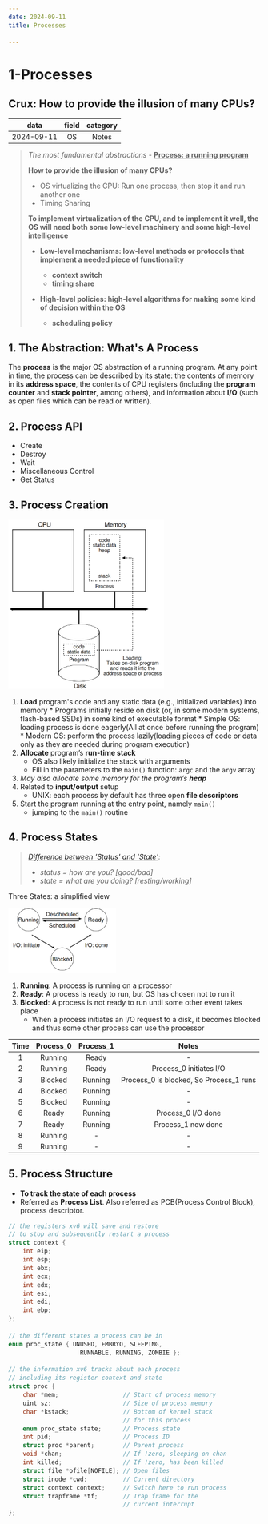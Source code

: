 ```yaml
---
date: 2024-09-11
title: Processes

---
```


# 1-Processes

## **Crux: How to provide the illusion of many CPUs?** 

|    data    | field | category |
| :--: | :--: | :--: |
|2024-09-11 | OS | Notes |

>  *The most fundamental abstractions* - **<u>Process: a running program</u>**
>
>   **How to provide the illusion of many CPUs?** 
>  
>   * 	OS virtualizing the CPU: Run one process, then stop it and run another one
>   * 	Timing Sharing
>
>   **To implement virtualization of the CPU, and to implement it well, the OS will need both some low-level machinery and some high-level intelligence**
> 
>   *  	**Low-level mechanisms: low-level methods or protocols that implement a needed piece of functionality**
>       *  	**context switch**
>       *  	**timing share**
>       
>   *  	**High-level policies: high-level algorithms for making some kind of decision within the OS**
>       * 	**scheduling policy**

## 1. The Abstraction: What's A Process

The **process** is the major OS abstraction of a running program. At any point in time, the process can be described by its state: the contents of memory in its **address space**, the contents of CPU registers (including the **program counter** and **stack pointer**, among others), and information about **I/O** (such as open files which can be read or written).

## 2. Process API

*   Create
*   Destroy
*   Wait
*   Miscellaneous Control
*   Get Status

## 3. Process Creation

<img src="https://raw.githubusercontent.com/rouge3877/ImageHosting/main/image-20240911173700071.png" alt="image-20240911173700071" style="zoom:33%;" />

1.    **Load** program's code and any static data (e.g., initialized variables) into memory
     *   Programs initially reside on disk (or, in some modern systems, flash-based SSDs) in some kind of executable format
     *   Simple OS: loading process is done eagerly(All at once before running the program)
     *   Modern OS: perform the process lazily(loading pieces of code or data only as they are needed during program execution)
2.   **Allocate** program’s **run-time stack**
     *   OS also likely initialize the stack with arguments
     *   Fill in the parameters to the `main()` function: `argc` and the `argv` array
3.    *May also allocate some memory for the program’s **heap***
4.   Related to **input/output** setup
     *   UNIX: each process by default has three open **file descriptors**
5.    Start the program running at the entry point, namely `main()`
      *   jumping to the `main()` routine

## 4. Process States

>   *[Difference between 'Status' and 'State'](https://stackoverflow.com/a/11229919/23018082):*
>
>   *   *status = how are you? [good/bad]*
>   *   *state = what are you doing? [resting/working]*

Three States: a simplified view

<img src="https://raw.githubusercontent.com/rouge3877/ImageHosting/main/image-20240911175029604.png" alt="State Transitions" style="zoom:33%;" />

1.   **Running**: A process is running on a processor
2.   **Ready**: A process is ready to run, but OS has chosen not to run it
3.   **Blocked**: A process is not ready to run until some other event takes place
     *   When a process initiates an I/O request to a disk, it becomes blocked and thus some other process can use the processor

| Time | Process_0 | Process_1 |                  Notes                  |
| :--: | :-------: | :-------: | :-------------------------------------: |
|  1   |  Running  |   Ready   |                    -                    |
|  2   |  Running  |   Ready   |         Process_0 initiates I/O         |
|  3   |  Blocked  |  Running  | Process_0 is blocked, So Process_1 runs |
|  4   |  Blocked  |  Running  |                    -                    |
|  5   |  Blocked  |  Running  |                    -                    |
|  6   |   Ready   |  Running  |           Process_0 I/O done            |
|  7   |   Ready   |  Running  |           Process_1 now done            |
|  8   |  Running  |     -     |                    -                    |
|  9   |  Running  |     -     |                    -                    |

## 5. Process Structure

*   **To track the state of each process**
*   Referred as **Process List**. Also referred as PCB(Process Control Block), process descriptor.

``` C
// the registers xv6 will save and restore
// to stop and subsequently restart a process
struct context {
    int eip;
    int esp;
    int ebx;
    int ecx;
    int edx;
    int esi;
    int edi;
    int ebp;
};

// the different states a process can be in
enum proc_state { UNUSED, EMBRYO, SLEEPING,
					RUNNABLE, RUNNING, ZOMBIE };

// the information xv6 tracks about each process
// including its register context and state
struct proc {
    char *mem; 					// Start of process memory
    uint sz; 					// Size of process memory
    char *kstack; 				// Bottom of kernel stack
    							// for this process
    enum proc_state state; 		// Process state
    int pid; 					// Process ID
    struct proc *parent; 		// Parent process
    void *chan; 				// If !zero, sleeping on chan
    int killed; 				// If !zero, has been killed
    struct file *ofile[NOFILE]; // Open files
    struct inode *cwd; 			// Current directory
    struct context context; 	// Switch here to run process
    struct trapframe *tf;		// Trap frame for the
    							// current interrupt
};
```



